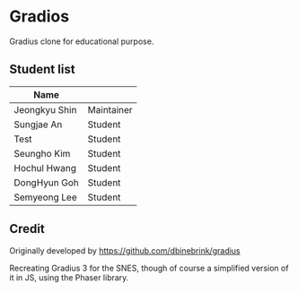 # Gradios

Gradius clone for educational purpose.

## Student list

| Name         |            |
|--------------|------------|
| Jeongkyu Shin| Maintainer |
| Sungjae An| Student |
| Test         | Student    |
| Seungho Kim  | Student    |
| Hochul Hwang | Student    |
| DongHyun Goh | Student    |
| Semyeong Lee|Student|

## Credit

Originally developed by https://github.com/dbinebrink/gradius

Recreating Gradius 3 for the SNES, though of course a simplified version of it in JS, using the Phaser library.

